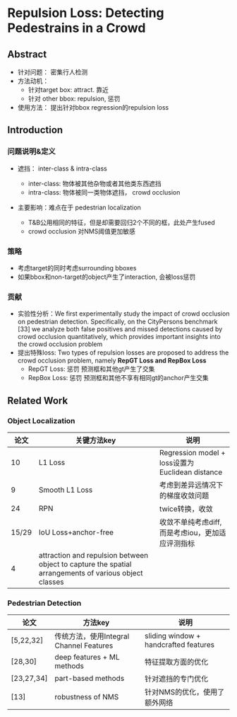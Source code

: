# Repulsion Loss: Detecting Pedestrains in a Crowd

## Abstract

- 针对问题： 密集行人检测
- 方法动机：
  - 针对target box: attract. 靠近
  - 针对 other bbox: repulsion, 惩罚  
- 使用方法： 提出针对bbox regression的repulsion loss


## Introduction

### 问题说明&定义

- 遮挡： inter-class & intra-class
  - inter-class: 物体被其他杂物或者其他类东西遮挡
  - intra-class: 物体被同一类物体遮挡， crowd occlusion

- 主要影响：难点在于 pedestrian localization
  - T&B公用相同的特征，但是却需要回归2个不同的框，此处产生fused
  - crowd occlusion 对NMS阈值更加敏感 

### 策略

- 考虑target的同时考虑surrounding bboxes
- 如果bbox和non-target的object产生了interaction, 会被loss惩罚


### 贡献

- 实验性分析：We first experimentally study the impact of crowd occlusion on pedestrian detection. Specifically, on the CityPersons benchmark [33] we analyze both false positives and missed detections caused by crowd occlusion quantitatively, which provides important insights into the crowd occlusion problem
- 提出特殊loss: Two types of repulsion losses are proposed to address the crowd occlusion problem, namely **RepGT Loss and RepBox Loss**
  - RepGT Loss: 惩罚 预测框和其他gt产生了交集
  - RepBox Loss: 惩罚 预测框和其他不享有相同gt的anchor产生交集


## Related Work

### Object Localization


|论文|关键方法key| 说明|
| --- | --- | --- |
|10   |L1 Loss | Regression model + loss设置为 Euclidean distance|
|9    | Smooth L1 Loss| 考虑到差异远情况下的梯度收敛问题|
|24   | RPN| twice转换，收敛|
|15/29| IoU Loss+anchor-free| 收敛不单纯考虑diff,而是考虑iou，更加适应评测指标|
|4    | attraction and repulsion between object to capture the spatial arrangements of various object classes|


### Pedestrian Detection

|论文|方法key|说明|
| ---|---|---|
|[5,22,32]|传统方法，使用Integral Channel Features|sliding window + handcrafted features|
|[28,30]|deep features + ML methods|特征提取方面的优化|
|[23,27,34]|part-based methods|针对遮挡的专门优化|
|[13]|robustness of NMS|针对NMS的优化，使用了额外网络|
